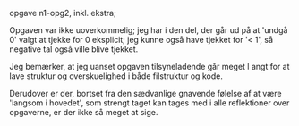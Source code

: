 opgave n1-opg2, inkl. ekstra;

Opgaven var ikke uoverkommelig; jeg har i den del, der går
ud på at 'undgå 0' valgt at tjekke for 0 eksplicit; jeg kunne 
også have tjekket for '< 1', så negative tal også ville blive
tjekket.

Jeg bemærker, at jeg uanset opgaven tilsyneladende går meget l
angt for at lave struktur og overskuelighed i både filstruktur 
og kode.

Derudover er der, bortset fra den sædvanlige gnavende følelse af 
at være 'langsom i hovedet', som strengt taget kan tages med i 
alle reflektioner over opgaverne, er der ikke så meget at sige.